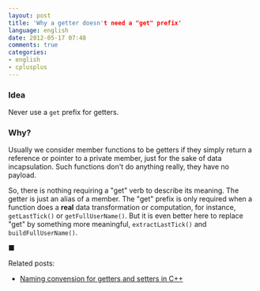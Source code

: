 ```yaml
---
layout: post
title: 'Why a getter doesn't need a "get" prefix'
language: english
date: 2012-05-17 07:48
comments: true
categories: 
- english
- cplusplus
---
```

### Idea

Never use a `get` prefix for getters.

### Why?

Usually we consider member functions to be getters if they simply return a reference or pointer to a private member, just for the sake of data incapsulation. Such functions don't do anything really, they have no payload.

So, there is nothing requiring a "get" verb to describe its meaning. The getter is just an alias of a member. The "get" prefix is only required when a function does a **real** data transformation or computation, for instance, `getLastTick()` or `getFullUserName()`. But it is even better here to replace "get" by something more meaningful, `extractLastTick()` and `buildFullUserName()`.

&#9632;

Related posts:

* [Naming convension for getters and setters in C++][]

[Naming convension for getters and setters in C++]: /blog/english/2010/11/09/naming-convension-for-getters-and-setters-in-cpp/
